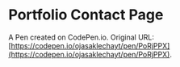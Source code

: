 # Portfolio Contact Page

A Pen created on CodePen.io. Original URL: [https://codepen.io/ojasaklechayt/pen/PoRjPPX](https://codepen.io/ojasaklechayt/pen/PoRjPPX).

